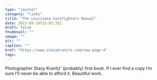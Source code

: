 ```yaml
---
type: "journal"
category: "links"
title: "The Louisiana Cockfighters Manual"
date: 2023-09-29T15:02:35Z
draft: false
thumbnail: ""
image: ""
alt: ""
caption: ""
href: "https://www.stacykranitz.com/new-page-4"
tags:
---
```


Photographer Stacy Kranitz’ (probably) first book. If I ever find a copy I’m sure I’ll never be able to afford it. Beautiful work.
